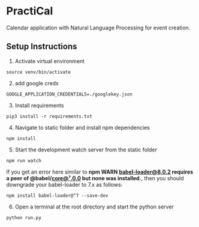 # PractiCal
Calendar application with Natural Language Processing for event creation.

## Setup Instructions
1. Activate virtual environment
```
source venv/bin/activate
```
2. add google creds
```
GOOGLE_APPLICATION_CREDENTIALS=./googlekey.json
```
3. Install requirements
```
pip3 install -r requirements.txt
```
4. Navigate to static folder and install npm dependencies
```
npm install
```
5. Start the development watch server from the static folder
```
npm run watch
```
If you get an error here similar to **npm WARN babel-loader@8.0.2 requires a peer of @babel/core@⁷.0.0 but none was installed.**, then you should downgrade your babel-loader to 7.x as follows:
```
npm install babel-loader@^7 --save-dev
```
6. Open a terminal at the root directory and start the python server
```
python run.py
```

